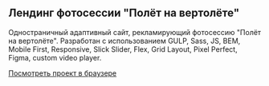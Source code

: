 ## Лендинг фотосессии "Полёт на вертолёте"
Одностраничный адаптивный сайт, рекламирующий фотосессию "Полёт на вертолёте". Разработан с использованием GULP, Sass, JS, BEM,  Mobile First, Responsive, Slick Slider, Flex, Grid Layout, Pixel Perfect, Figma, custom video player.

[Посмотреть проект в браузере](https://krutko77.github.io/Project_7_Photosession/)


